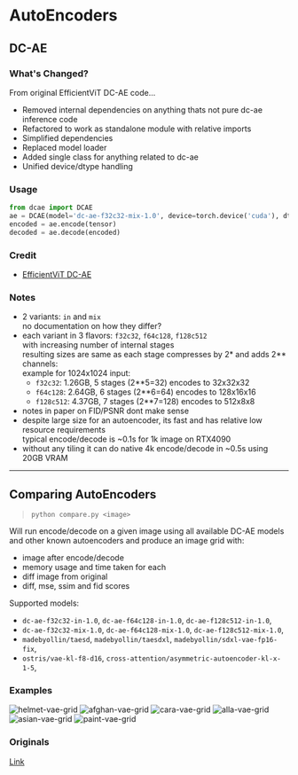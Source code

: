 # AutoEncoders

## DC-AE

### What's Changed?

From original EfficientViT DC-AE code...

- Removed internal dependencies on anything thats not pure dc-ae inference code  
- Refactored to work as standalone module with relative imports  
- Simplified dependencies  
- Replaced model loader  
- Added single class for anything related to dc-ae  
- Unified device/dtype handling  

### Usage

```py
from dcae import DCAE
ae = DCAE(model='dc-ae-f32c32-mix-1.0', device=torch.device('cuda'), dtype=torch.bfloat16, cache_dir='~/.cache/huggingface')
encoded = ae.encode(tensor)
decoded = ae.decode(encoded)
```

### Credit

- [EfficientViT DC-AE](https://github.com/mit-han-lab/efficientvit)

### Notes

- 2 variants: `in` and `mix`  
  no documentation on how they differ?  
- each variant in 3 flavors: `f32c32`, `f64c128`, `f128c512`  
  with increasing number of internal stages  
  resulting sizes are same as each stage compresses by 2* and adds 2** channels:  
  example for 1024x1024 input:  
  - `f32c32`:   1.26GB, 5 stages (2**5=32)  encodes to 32x32x32
  - `f64c128`:  2.64GB, 6 stages (2**6=64)  encodes to 128x16x16  
  - `f128c512`: 4.37GB, 7 stages (2**7=128) encodes to 512x8x8  
- notes in paper on FID/PSNR dont make sense  
- despite large size for an autoencoder, its fast and has relative low resource requirements  
  typical encode/decode is ~0.1s for 1k image on RTX4090  
- without any tiling it can do native 4k encode/decode in ~0.5s using 20GB VRAM  

-----------

## Comparing AutoEncoders

> `python compare.py <image>`

Will run encode/decode on a given image using all available DC-AE models and other known autoencoders and produce an image grid with:

- image after encode/decode
- memory usage and time taken for each
- diff image from original
- diff, mse, ssim and fid scores

Supported models:

- `dc-ae-f32c32-in-1.0`, `dc-ae-f64c128-in-1.0`, `dc-ae-f128c512-in-1.0`,
- `dc-ae-f32c32-mix-1.0`, `dc-ae-f64c128-mix-1.0`, `dc-ae-f128c512-mix-1.0`,
- `madebyollin/taesd`, `madebyollin/taesdxl`, `madebyollin/sdxl-vae-fp16-fix`,
- `ostris/vae-kl-f8-d16`, `cross-attention/asymmetric-autoencoder-kl-x-1-5`,

### Examples

![helmet-vae-grid](https://github.com/user-attachments/assets/5804f703-3954-4b06-9777-89db1f258f77)
![afghan-vae-grid](https://github.com/user-attachments/assets/44a0f8a5-7317-4d6d-8af4-95c32db5aaa8)
![cara-vae-grid](https://github.com/user-attachments/assets/d454c9e0-45ad-468a-a78a-2ea2782c9f4d)
![alla-vae-grid](https://github.com/user-attachments/assets/4d80c63d-946d-4908-8fe0-214174f406fd)
![asian-vae-grid](https://github.com/user-attachments/assets/8886d989-0194-401e-8ed7-eb00150aaa01)
![paint-vae-grid](https://github.com/user-attachments/assets/af8808d0-5340-428a-8672-d03dcbd34246)

### Originals

[Link](https://github.com/vladmandic/dcae/issues/1)
